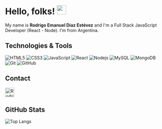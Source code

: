 
# Hello, folks! <img src="https://raw.githubusercontent.com/aemmadi/aemmadi/master/wave.gif" width="30px">

My name is **Rodrigo Emanuel Díaz Estévez** and I'm a Full Stack JavaScript Developer (React - Node). I'm from Argentina.

## Technologies & Tools
![HTML5](https://img.shields.io/badge/-HTML5-black?style=flat-square&logo=html5)
![CSS3](https://img.shields.io/badge/-CSS3-black?style=flat-square&logo=css3)
![JavaScript](https://img.shields.io/badge/-JavaScript-black?style=flat-square&logo=javascript)
![React](https://img.shields.io/badge/-React-black?style=flat-square&logo=react)
![Nodejs](https://img.shields.io/badge/-Nodejs-black?style=flat-square&logo=Node.js)
![MySQL](https://img.shields.io/badge/-MySQL-black?style=flat-square&logo=mysql)
![MongoDB](https://img.shields.io/badge/-MongoDB-black?style=flat-square&logo=mongodb)
![Git](https://img.shields.io/badge/-Git-black?style=flat-square&logo=git)
![GitHub](https://img.shields.io/badge/-GitHub-black?style=flat-square&logo=github)

## Contact

<a href="https://www.linkedin.com/in/rodrigoemanueldiazestevez/">
    <img src="https://www.vectorlogo.zone/logos/linkedin/linkedin-icon.svg" alt="Rodrigo Emanuel Díaz Estévez's LinkedIn Profile" height="30" width="30">
  </a>

## GitHub Stats

![Top Langs](https://github-readme-stats.vercel.app/api/top-langs/?username=rodrigoemanuelde&theme=merko&hide=TeX&layout=compact)


